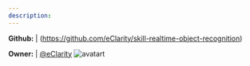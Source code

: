 ```yaml
---
description: 
---
```



**Github:** | (https://github.com/eClarity/skill-realtime-object-recognition)

**Owner:** | [@eClarity](https://github.com/eClarity) ![avatart](https://avatars3.githubusercontent.com/u/4976498?v=4)

